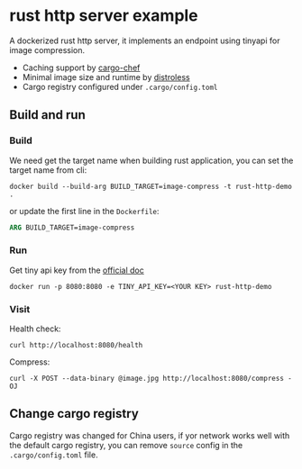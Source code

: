 # rust http server example

A dockerized rust http server, it implements an endpoint using tinyapi for image compression.

- Caching support by [cargo-chef](https://github.com/LukeMathWalker/cargo-chef/tree/main)
- Minimal image size and runtime by [distroless](https://github.com/GoogleContainerTools/distroless/tree/main)
- Cargo registry configured under `.cargo/config.toml`

## Build and run

### Build
We need get the target name when building rust application, you can set the target name from cli:

```shell
docker build --build-arg BUILD_TARGET=image-compress -t rust-http-demo .
```

or update the first line in the `Dockerfile`:
```dockerfile
ARG BUILD_TARGET=image-compress
```

### Run

Get tiny api key from the [official doc](https://tinypng.com/developers)

```shell
docker run -p 8080:8080 -e TINY_API_KEY=<YOUR KEY> rust-http-demo
```

### Visit

Health check:

```shell
curl http://localhost:8080/health
```

Compress:

```shell
curl -X POST --data-binary @image.jpg http://localhost:8080/compress -OJ
```

## Change cargo registry

Cargo registry was changed for China users, if yor network works well with the default cargo registry, you can remove `source` config in the `.cargo/config.toml` file.
